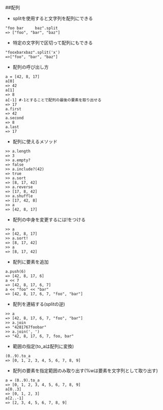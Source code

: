 ##配列
- splitを使用すると文字列を配列にできる
```
"foo bar     baz".split
=> ["foo", "bar", "baz"]
```
- 特定の文字列で区切って配列にもできる
```
"fooxbarxbaz".split('x')
=>["foo", "bar", "baz"]
```
- 配列の呼び出し方
```
a = [42, 8, 17]
a[0]
=> 42
a[1]
=> 8
a[-1] #-1とすることで配列の最後の要素を取り出せる
=> 17
a.first
=> 42
a.second
=> 8
a.last
=> 17
```
- 配列に使えるメソッド
```
>> a.length
=> 3
>> a.empty?
=> false
>> a.include?(42)
=> true
>> a.sort
=> [8, 17, 42]
>> a.reverse
=> [17, 8, 42]
>> a.shuffle
=> [17, 42, 8]
>> a
=> [42, 8, 17]
```
- 配列の中身を変更するには!をつける
```
>> a
=> [42, 8, 17]
>> a.sort!
=> [8, 17, 42]
>> a
=> [8, 17, 42]
```
- 配列に要素を追加
```
a.push(6)
=> [42, 8, 17, 6]
a << 7
=> [42, 8, 17, 6, 7]
a << "foo" << "bar"
=> [42, 8, 17, 6, 7, "foo", "bar"]
```
- 配列を連結する(splitの逆)
```
>> a
=> [42, 8, 17, 6, 7, "foo", "bar"]
>> a.join
=> "4281767foobar"
>> a.join(', ')
=> "42, 8, 17, 6, 7, foo, bar"
```
- 範囲の指定(to_aは配列に変換)
```
(0..9).to_a
=> [0, 1, 2, 3, 4, 5, 6, 7, 8, 9]
```
- 配列の要素を指定範囲のみ取り出す(%wは要素を文字列として取り出す)
```
a = (0..9).to_a
=> [0, 1, 2, 3, 4, 5, 6, 7, 8, 9]
a[0..3]
=> [0, 1, 2, 3]
a[2..-1]
=> [2, 3, 4, 5, 6, 7, 8, 9]
```